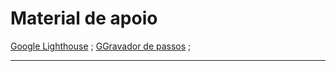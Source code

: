 # Material de apoio

[Google Lighthouse](https://chromewebstore.google.com/detail/lighthouse/blipmdconlkpinefehnmjammfjpmpbjk?hl=pt-br) ;
[GGravador de passos](https://support.microsoft.com/pt-br/windows/gravar-passo-para-a-reprodução-de-um-problema-46582a9b-620f-2e36-00c9-04e25d784e47) ;

---
